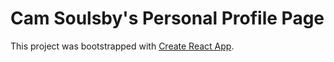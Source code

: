 # Cam Soulsby's Personal Profile Page

This project was bootstrapped with [Create React App](https://github.com/facebook/create-react-app).

